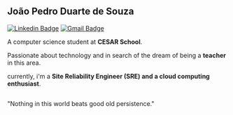 ## João Pedro Duarte de Souza

[![Linkedin Badge](https://img.shields.io/badge/-João%20Pedro%20Duarte-00875f?style=flat-square&color=151515&logo=Linkedin&logoColor=white&link=https://www.linkedin.com/in/diego-schell-fernandes/)](www.linkedin.com/in/joãopedroduarte/) 
[![Gmail Badge](https://img.shields.io/badge/-jpdsdev@gmail.com-00875f?style=flat-square&color=151515&logo=Gmail&logoColor=white&link=mailto:jpdsdev@gmail.com)](mailto:jpdsdev@gmail.com)

<p>A computer science student at <strong>CESAR School</strong>.</p>
<p>Passionate about technology and in search of the dream of being a <strong>teacher</strong> in this area.</p>
<p>currently, i'm a <strong>Site Reliability Engineer (SRE) and a cloud computing enthusiast</strong>.</p>

##

<p>
  "Nothing in this world beats good old persistence."
</p>

